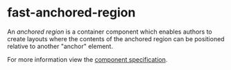 # fast-anchored-region
An *anchored region* is a container component which enables authors to create layouts where the contents of the anchored region can be positioned relative to another "anchor" element.

For more information view the [component specification](./anchored-region.spec.md).